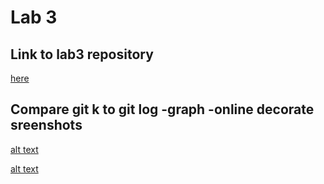 # Lab 3 
## Link to lab3 repository
[here](https://github.com/erinjordan24/lab3part1)
## Compare git k to git log -graph -online decorate sreenshots
[alt text](https://raw.githubusercontent.com/erinjordan24/lab3part1/master/branchpic.PNG "git k")

[alt text](https://raw.githubusercontent.com/erinjordan24/lab3part1/master/part1pic.PNG "git log etc.")
